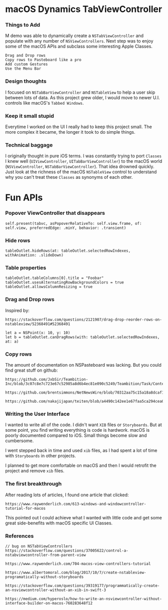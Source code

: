 # macOS Dynamics TabViewController
### Things to Add
M demo was able to dynamically create a `NSTabViewController` and populate with any number of `NSViewControllers`.  Next step was to enjoy some of the macOS APIs and subclass some interesting Apple Classes.

```
Drag and Drop rows
Copy rows to Pasteboard like a pro
Add custom Gestures
Use the Menu Bar
```

### Design thoughts
I  focused on `NSTabBarViewController` and `NSTableView` to help a user skip between lots of data.  As this project grew older, I would move to newer U.I. controls like macOS's `Tabbed Windows`.

### Keep it small stupid
Everytime I worked on the UI I really had to keep this project small.  The more complex it became, the longer it took to do simple things.

### Technical baggage
I originally thought in pure iOS terms. I was constantly trying to port `Classes` I knew well (`UIViewController`, `UITabBarViewController`) to the macOS world (`NSViewController`, `NSTabBarViewController`).  That idea drowned quickly.  Just look at the richness of the macOS `NSTableView` control to understand why you can't treat these `Classes` as synonyms of each other.


# Fun APIs
### Popover ViewController that disappears
```
self.present(tabvc, asPopoverRelativeTo: self.view.frame, of: self.view, preferredEdge: .minY, behavior: .transient)
```
### Hide rows
```
tableOutlet.hideRows(at: tableOutlet.selectedRowIndexes, withAnimation: .slideDown)
```
### Table properties
```
tableOutlet.tableColumns[0].title = "Foobar"
tableOutlet.usesAlternatingRowBackgroundColors = true
tableOutlet.allowsColumnResizing = true
```
### Drag and Drop rows
Inspired by: 
```https://samwize.com/2018/11/27/drag-and-drop-to-reorder-nstableview/
https://stackoverflow.com/questions/2121907/drag-drop-reorder-rows-on-nstableview/52368491#52368491
```
```
let a = NSPoint(x: 10, y: 10)
let b = tableOutlet.canDragRows(with: tableOutlet.selectedRowIndexes, at: a)
```
### Copy rows
The amount of documentation on NSPasteboard was lacking.  But you could find great stuff on github:
```
https://github.com/JxbSir/Teambition-Inc/blob/3c07c8e7c723e67c52985a8d6b4ec81e090c5249/Teambition/Task/Content/TaskBaseViewController.swift

https://github.com/brentsimmons/NetNewsWire/blob/70312aa75c15a18a8dcaf14ad15679e4a15c3403/Shared/SmartFeeds/SmartFeedPasteboardWriter.swift

https://github.com/nakajijapan/teiten/blob/a4490c142ee1e67faa5ca294cea03b4b3f1810a8/teiten/Classes/FileEntity.swift
```
### Writing the User Interface
I wanted to write all of the code. I didn't want `XIB` files or `Storyboards`.  But at some point, you find writing everything is code is hardwork.  macOS is poorly documented compared to iOS.  Small things become slow and cumbersome.  

I went stepped back in time and used  `xib` files, as I had spent a lot of time with `Storyboards` in other projects.

I planned to get more comfortable on macOS and then I would retrofit the project and remove `xib` files.

### The first breakthrough
After reading lots of articles, I found one article that clicked:
```
https://www.raywenderlich.com/613-windows-and-windowcontroller-tutorial-for-macos
```
This pointed out I could achieve what I wanted with little code and get some great side-benefits with macOS specific UI Classes.


### References
```
// bug on NSTabViewControllers
https://stackoverflow.com/questions/37005622/control-a-nstabviewcontroller-from-parent-view

https://www.raywenderlich.com/704-macos-view-controllers-tutorial

https://www.albertomoral.com/blog/2017/10/7/create-nstableview-programatically-without-storyboards

https://stackoverflow.com/questions/39319177/programmatically-create-an-nsviewcontroller-without-an-xib-in-swift-3

https://medium.com/hyperoslo/how-to-write-an-nsviewcontroller-without-interface-builder-on-macos-760283648f12
```
